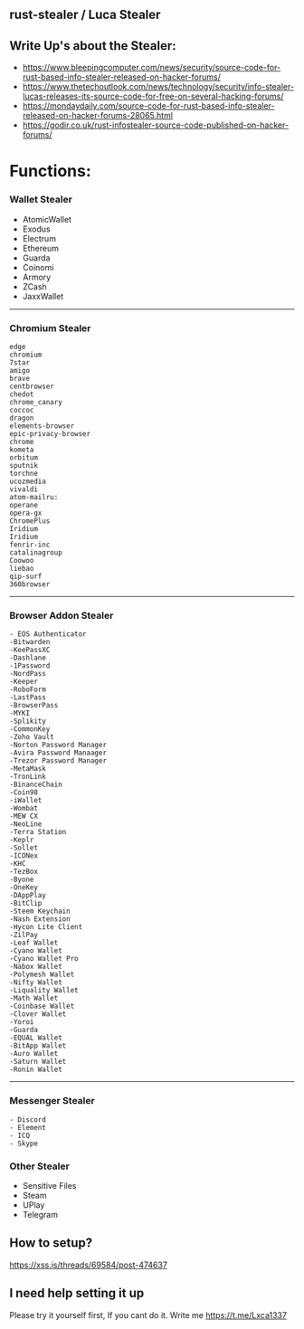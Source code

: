 ## rust-stealer / Luca Stealer

## Write Up's about the Stealer:
- https://www.bleepingcomputer.com/news/security/source-code-for-rust-based-info-stealer-released-on-hacker-forums/
- https://www.thetechoutlook.com/news/technology/security/info-stealer-lucas-releases-its-source-code-for-free-on-several-hacking-forums/
- https://mondaydaily.com/source-code-for-rust-based-info-stealer-released-on-hacker-forums-28065.html
- https://godir.co.uk/rust-infostealer-source-code-published-on-hacker-forums/

# Functions:
### Wallet Stealer
  - AtomicWallet
  - Exodus
  - Electrum
  - Ethereum
  - Guarda
  - Coinomi
  - Armory
  - ZCash
  - JaxxWallet

------------

### Chromium Stealer
	edge
	chromium
	7star
	amigo
	brave
	centbrowser
	chedot
	chrome_canary
	coccoc
	dragon
	elements-browser
	epic-privacy-browser
	chrome
	kometa
	orbitum
	sputnik
	torchne
	ucozmedia
	vivaldi
	atom-mailru:
	operane
	opera-gx
	ChromePlus
	Iridium
	Iridium
	fenrir-inc
	catalinagroup
	Coowoo
	liebao
	qip-surf
	360browser

------------

### Browser Addon Stealer
	- EOS Authenticator
	-Bitwarden
	-KeePassXC
	-Dashlane
	-1Password
	-NordPass
	-Keeper
	-RoboForm
	-LastPass
	-BrowserPass
	-MYKI
	-Splikity
	-CommonKey
	-Zoho Vault
	-Norton Password Manager
	-Avira Password Manaager
	-Trezor Password Manager
	-MetaMask
	-TronLink
	-BinanceChain
	-Coin98
	-iWallet
	-Wombat
	-MEW CX
	-NeoLine
	-Terra Station
	-Keplr
	-Sollet
	-ICONex
	-KHC
	-TezBox
	-Byone
	-OneKey
	-DAppPlay
	-BitClip
	-Steem Keychain
	-Nash Extension
	-Hycon Lite Client
	-ZilPay
	-Leaf Wallet
	-Cyano Wallet
	-Cyano Wallet Pro
	-Nabox Wallet
	-Polymesh Wallet
	-Nifty Wallet
	-Liquality Wallet
	-Math Wallet
	-Coinbase Wallet
	-Clover Wallet
	-Yoroi
	-Guarda
	-EQUAL Wallet
	-BitApp Wallet
	-Auro Wallet
	-Saturn Wallet
	-Ronin Wallet

------------
### Messenger Stealer
	- Discord
	- Element
	- ICQ
	- Skype
### Other Stealer

- Sensitive Files
- Steam
- UPlay
- Telegram


## How to setup?
https://xss.is/threads/69584/post-474637

## I need help setting it up

Please try it yourself first, If you cant do it.
Write me https://t.me/Lxca1337



